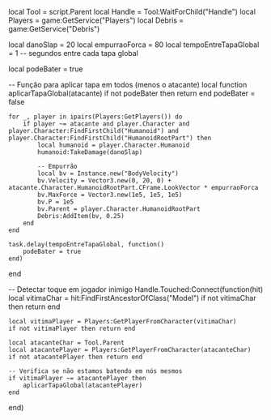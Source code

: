 local Tool = script.Parent
local Handle = Tool:WaitForChild("Handle")
local Players = game:GetService("Players")
local Debris = game:GetService("Debris")

local danoSlap = 20
local empurraoForca = 80
local tempoEntreTapaGlobal = 1 -- segundos entre cada tapa global

local podeBater = true

-- Função para aplicar tapa em todos (menos o atacante)
local function aplicarTapaGlobal(atacante)
	if not podeBater then return end
	podeBater = false

	for _, player in ipairs(Players:GetPlayers()) do
		if player ~= atacante and player.Character and player.Character:FindFirstChild("Humanoid") and player.Character:FindFirstChild("HumanoidRootPart") then
			local humanoid = player.Character.Humanoid
			humanoid:TakeDamage(danoSlap)

			-- Empurrão
			local bv = Instance.new("BodyVelocity")
			bv.Velocity = Vector3.new(0, 20, 0) + atacante.Character.HumanoidRootPart.CFrame.LookVector * empurraoForca
			bv.MaxForce = Vector3.new(1e5, 1e5, 1e5)
			bv.P = 1e5
			bv.Parent = player.Character.HumanoidRootPart
			Debris:AddItem(bv, 0.25)
		end
	end

	task.delay(tempoEntreTapaGlobal, function()
		podeBater = true
	end)
end

-- Detectar toque em jogador inimigo
Handle.Touched:Connect(function(hit)
	local vitimaChar = hit:FindFirstAncestorOfClass("Model")
	if not vitimaChar then return end

	local vitimaPlayer = Players:GetPlayerFromCharacter(vitimaChar)
	if not vitimaPlayer then return end

	local atacanteChar = Tool.Parent
	local atacantePlayer = Players:GetPlayerFromCharacter(atacanteChar)
	if not atacantePlayer then return end

	-- Verifica se não estamos batendo em nós mesmos
	if vitimaPlayer ~= atacantePlayer then
		aplicarTapaGlobal(atacantePlayer)
	end
end)
